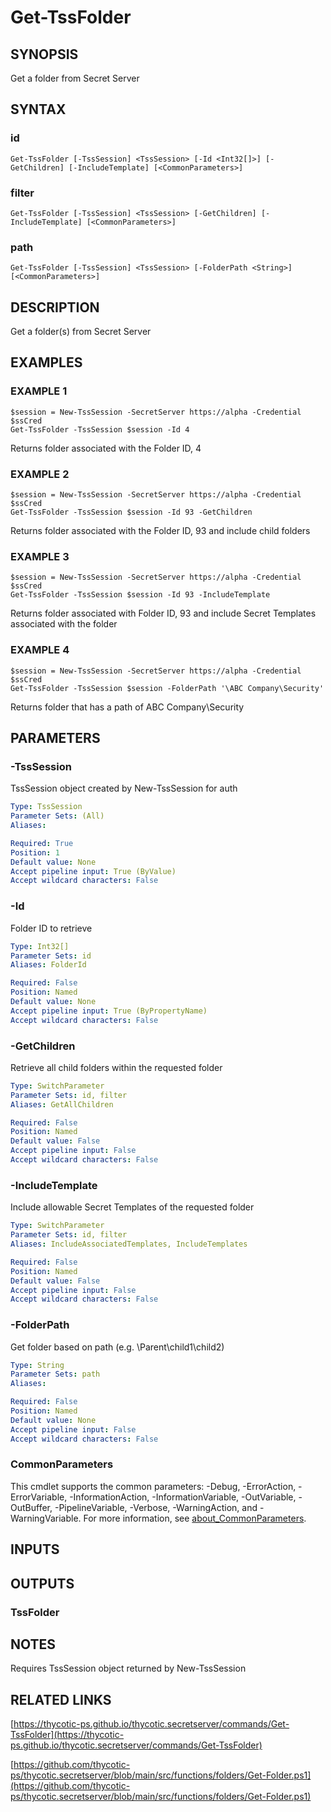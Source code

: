 # Get-TssFolder

## SYNOPSIS
Get a folder from Secret Server

## SYNTAX

### id
```
Get-TssFolder [-TssSession] <TssSession> [-Id <Int32[]>] [-GetChildren] [-IncludeTemplate] [<CommonParameters>]
```

### filter
```
Get-TssFolder [-TssSession] <TssSession> [-GetChildren] [-IncludeTemplate] [<CommonParameters>]
```

### path
```
Get-TssFolder [-TssSession] <TssSession> [-FolderPath <String>] [<CommonParameters>]
```

## DESCRIPTION
Get a folder(s) from Secret Server

## EXAMPLES

### EXAMPLE 1
```
$session = New-TssSession -SecretServer https://alpha -Credential $ssCred
Get-TssFolder -TssSession $session -Id 4
```

Returns folder associated with the Folder ID, 4

### EXAMPLE 2
```
$session = New-TssSession -SecretServer https://alpha -Credential $ssCred
Get-TssFolder -TssSession $session -Id 93 -GetChildren
```

Returns folder associated with the Folder ID, 93 and include child folders

### EXAMPLE 3
```
$session = New-TssSession -SecretServer https://alpha -Credential $ssCred
Get-TssFolder -TssSession $session -Id 93 -IncludeTemplate
```

Returns folder associated with Folder ID, 93 and include Secret Templates associated with the folder

### EXAMPLE 4
```
$session = New-TssSession -SecretServer https://alpha -Credential $ssCred
Get-TssFolder -TssSession $session -FolderPath '\ABC Company\Security'
```

Returns folder that has a path of ABC Company\Security

## PARAMETERS

### -TssSession
TssSession object created by New-TssSession for auth

```yaml
Type: TssSession
Parameter Sets: (All)
Aliases:

Required: True
Position: 1
Default value: None
Accept pipeline input: True (ByValue)
Accept wildcard characters: False
```

### -Id
Folder ID to retrieve

```yaml
Type: Int32[]
Parameter Sets: id
Aliases: FolderId

Required: False
Position: Named
Default value: None
Accept pipeline input: True (ByPropertyName)
Accept wildcard characters: False
```

### -GetChildren
Retrieve all child folders within the requested folder

```yaml
Type: SwitchParameter
Parameter Sets: id, filter
Aliases: GetAllChildren

Required: False
Position: Named
Default value: False
Accept pipeline input: False
Accept wildcard characters: False
```

### -IncludeTemplate
Include allowable Secret Templates of the requested folder

```yaml
Type: SwitchParameter
Parameter Sets: id, filter
Aliases: IncludeAssociatedTemplates, IncludeTemplates

Required: False
Position: Named
Default value: False
Accept pipeline input: False
Accept wildcard characters: False
```

### -FolderPath
Get folder based on path (e.g.
\Parent\child1\child2)

```yaml
Type: String
Parameter Sets: path
Aliases:

Required: False
Position: Named
Default value: None
Accept pipeline input: False
Accept wildcard characters: False
```

### CommonParameters
This cmdlet supports the common parameters: -Debug, -ErrorAction, -ErrorVariable, -InformationAction, -InformationVariable, -OutVariable, -OutBuffer, -PipelineVariable, -Verbose, -WarningAction, and -WarningVariable. For more information, see [about_CommonParameters](http://go.microsoft.com/fwlink/?LinkID=113216).

## INPUTS

## OUTPUTS

### TssFolder
## NOTES
Requires TssSession object returned by New-TssSession

## RELATED LINKS

[https://thycotic-ps.github.io/thycotic.secretserver/commands/Get-TssFolder](https://thycotic-ps.github.io/thycotic.secretserver/commands/Get-TssFolder)

[https://github.com/thycotic-ps/thycotic.secretserver/blob/main/src/functions/folders/Get-Folder.ps1](https://github.com/thycotic-ps/thycotic.secretserver/blob/main/src/functions/folders/Get-Folder.ps1)

